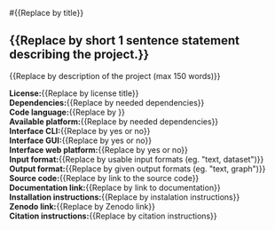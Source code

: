 #<!--Title-->{{Replace by title}}<!--/Title-->  
## **<!--Statement-->{{Replace by short 1 sentence statement describing the project.}}<!--/Statement-->**  
<!--Description-->{{Replace by description of the project (max 150 words)}}<!--/Description-->  
**License:**<!--License-->{{Replace by license title}}<!--/License-->  
**Dependencies:**<!--Dependencies-->{{Replace by needed dependencies}}<!--/Dependencies-->  
**Code language:**<!--Code language-->{{Replace by }}<!--/Code language-->  
**Available platform:**<!--Available platform-->{{Replace by needed dependencies}}<!--/Available platform-->  
**Interface CLI:**<!--Interface CLI-->{{Replace by yes or no}}<!--/Interface CLI-->  
**Interface GUI:**<!--Interface GUI-->{{Replace by yes or no}}<!--/Interface GUI-->  
**Interface web platform:**<!--Interface web platform-->{{Replace by yes or no}}<!--/Interface web platform-->  
**Input format:**<!--Input format-->{{Replace by usable input formats (eg. "text, dataset")}}<!--/Input format-->  
**Output format:**<!--Output format-->{{Replace by given output formats (eg. "text, graph")}}<!--/Output format-->  
**Source code:**<!--Source code-->{{Replace by link to the source code}}<!--/Source code-->  
**Documentation link:**<!--Documentation link-->{{Replace by link to documentation}}<!--/Documentation link-->  
**Installation instructions:**<!--Installation instructions-->{{Replace by instalation instructions}}<!--/Installation instructions-->  
**Zenodo link:**<!--Zenodo link-->{{Replace by Zenodo link}}<!--/Zenodo link-->  
**Citation instructions:**<!--Citation instructions-->{{Replace by citation instructions}}<!--/Citation instructions-->  

